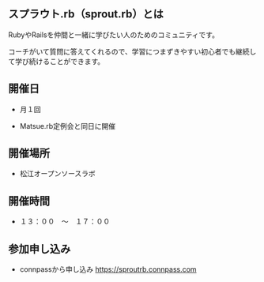 
## スプラウト.rb（sprout.rb）とは

RubyやRailsを仲間と一緒に学びたい人のためのコミュニティです。

コーチがいて質問に答えてくれるので、学習につまずきやすい初心者でも継続して学び続けることができます。

## 開催日

* 月１回

* Matsue.rb定例会と同日に開催

## 開催場所

* 松江オープンソースラボ

## 開催時間

* １３：００　～　１７：００

## 参加申し込み

* connpassから申し込み
  https://sproutrb.connpass.com
